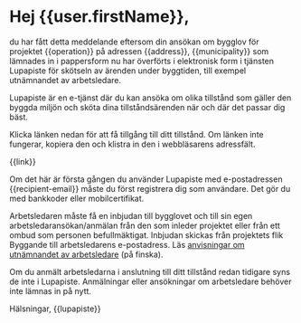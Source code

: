 # Hej {{user.firstName}},

du har f&aring;tt detta meddelande eftersom din ans&ouml;kan om bygglov f&ouml;r projektet {{operation}} p&aring; adressen {{address}}, {{municipality}} som l&auml;mnades in i pappersform nu har &ouml;verf&ouml;rts i elektronisk form i tj&auml;nsten Lupapiste f&ouml;r sk&ouml;tseln av &auml;renden under byggtiden, till exempel utn&auml;mnandet av arbetsledare.

Lupapiste &auml;r en e-tj&auml;nst d&auml;r du kan ans&ouml;ka om olika tillst&aring;nd som g&auml;ller den byggda milj&ouml;n och sk&ouml;ta dina tillst&aring;nds&auml;renden n&auml;r och d&auml;r det passar dig b&auml;st.

Klicka l&auml;nken nedan f&ouml;r att f&aring; tillg&aring;ng till ditt tillst&aring;nd. Om l&auml;nken inte fungerar, kopiera den och klistra in den i webbl&auml;sarens adressf&auml;lt. 

{{link}}

Om det h&auml;r &auml;r f&ouml;rsta g&aring;ngen du anv&auml;nder Lupapiste med e-postadressen {{recipient-email}} m&aring;ste du f&ouml;rst registrera dig som anv&auml;ndare. Det g&ouml;r du med bankkoder eller mobilcertifikat.

Arbetsledaren m&aring;ste f&aring; en inbjudan till bygglovet och till sin egen arbetsledarans&ouml;kan/anm&auml;lan fr&aring;n den som inleder projektet eller fr&aring;n ett ombud som personen befullm&auml;ktigat. Inbjudan skickas fr&aring;n projektets flik Byggande till arbetsledarens e-postadress. L&auml;s [anvisningar om utn&auml;mnandet av arbetsledare](https://www.lupapiste.fi/ohjeet/luvanhakijoille/tyonjohtajan-nimeaminen) (på finska).

Om du anm&auml;lt arbetsledarna i anslutning till ditt tillst&aring;nd redan tidigare syns de inte i Lupapiste.  Anm&auml;lningar eller ans&ouml;kningar om arbetsledare beh&ouml;ver inte l&auml;mnas in p&aring; nytt.

H&auml;lsningar,
{{lupapiste}}